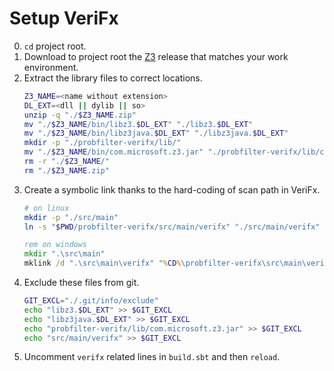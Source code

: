 # Setup VeriFx
0. `cd` project root.
1. Download to project root the [Z3](https://github.com/Z3Prover/z3/releases/latest) release that matches your work environment.
2. Extract the library files to correct locations.
   ```sh
   Z3_NAME=<name without extension>
   DL_EXT=<dll || dylib || so>
   unzip -q "./$Z3_NAME.zip"
   mv "./$Z3_NAME/bin/libz3.$DL_EXT" "./libz3.$DL_EXT"
   mv "./$Z3_NAME/bin/libz3java.$DL_EXT" "./libz3java.$DL_EXT"
   mkdir -p "./probfilter-verifx/lib/"
   mv "./$Z3_NAME/bin/com.microsoft.z3.jar" "./probfilter-verifx/lib/com.microsoft.z3.jar"
   rm -r "./$Z3_NAME/"
   rm "./$Z3_NAME.zip"
   ```
3. Create a symbolic link thanks to the hard-coding of scan path in VeriFx.
   ```sh
   # on linux
   mkdir -p "./src/main"
   ln -s "$PWD/probfilter-verifx/src/main/verifx" "./src/main/verifx"
   ```
   ```bat
   rem on windows
   mkdir ".\src\main"
   mklink /d ".\src\main\verifx" "%CD%\probfilter-verifx\src\main\verifx"
   ```
4. Exclude these files from git.
   ```sh
   GIT_EXCL="./.git/info/exclude"
   echo "libz3.$DL_EXT" >> $GIT_EXCL
   echo "libz3java.$DL_EXT" >> $GIT_EXCL
   echo "probfilter-verifx/lib/com.microsoft.z3.jar" >> $GIT_EXCL
   echo "src/main/verifx" >> $GIT_EXCL
   ```
5. Uncomment `verifx` related lines in `build.sbt` and then `reload`.
